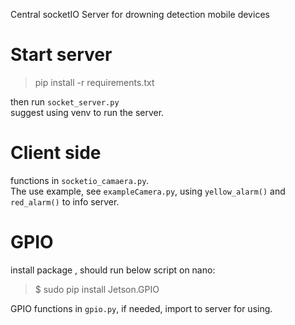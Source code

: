 Central socketIO Server for drowning detection mobile devices

# Start server

> pip install -r requirements.txt

then run `socket_server.py`  
suggest using venv to run the server.

# Client side

functions in `socketio_camaera.py`.  
The use example, see `exampleCamera.py`, using `yellow_alarm()` and `red_alarm()` to info server.

# GPIO

install package , should run below script on nano:
>$ sudo pip install Jetson.GPIO

GPIO functions in `gpio.py`, if needed, import to server for using.

